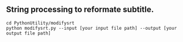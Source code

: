 ## String processing to reformate subtitle.

```
cd PythonUtility/modifysrt
python modifysrt.py --input [your input file path] --output [your output file path]
```